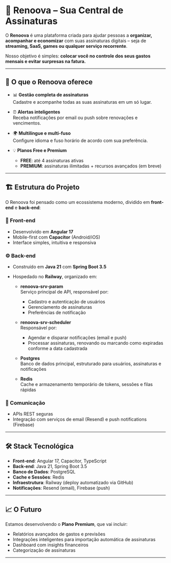 # 🚀 Renoova – Sua Central de Assinaturas

O **Renoova** é uma plataforma criada para ajudar pessoas a **organizar, acompanhar e economizar** com suas assinaturas digitais – seja de **streaming, SaaS, games ou qualquer serviço recorrente**.

Nosso objetivo é simples: **colocar você no controle dos seus gastos mensais e evitar surpresas na fatura.**

---

## 🌟 O que o Renoova oferece

- 📊 **Gestão completa de assinaturas**  
  Cadastre e acompanhe todas as suas assinaturas em um só lugar.

- ⏰ **Alertas inteligentes**  
  Receba notificações por email ou push sobre renovações e vencimentos.

- 🌍 **Multilíngue e multi-fuso**  
  Configure idioma e fuso horário de acordo com sua preferência.

- 💡 **Planos Free e Premium**
  - **FREE**: até 4 assinaturas ativas
  - **PREMIUM**: assinaturas ilimitadas + recursos avançados (em breve)

---

## 🏗️ Estrutura do Projeto

O Renoova foi pensado como um ecossistema moderno, dividido em **front-end** e **back-end**:

### 📱 Front-end

- Desenvolvido em **Angular 17**
- Mobile-first com **Capacitor** (Android/iOS)
- Interface simples, intuitiva e responsiva

### ⚙️ Back-end

- Construído em **Java 21** com **Spring Boot 3.5**
- Hospedado no **Railway**, organizado em:

  - **renoova-srv-param**  
    Serviço principal de API, responsável por:

    - Cadastro e autenticação de usuários
    - Gerenciamento de assinaturas
    - Preferências de notificação

  - **renoova-srv-scheduler**  
    Responsável por:

    - Agendar e disparar notificações (email e push)
    - Processar assinaturas, renovando ou marcando como expiradas conforme a data cadastrada

  - **Postgres**  
    Banco de dados principal, estruturado para usuários, assinaturas e notificações

  - **Redis**  
    Cache e armazenamento temporário de tokens, sessões e filas rápidas

### 🔗 Comunicação

- APIs REST seguras
- Integração com serviços de email (Resend) e push notifications (Firebase)

---

## 🛠️ Stack Tecnológica

- **Front-end**: Angular 17, Capacitor, TypeScript
- **Back-end**: Java 21, Spring Boot 3.5
- **Banco de Dados**: PostgreSQL
- **Cache e Sessões**: Redis
- **Infraestrutura**: Railway (deploy automatizado via GitHub)
- **Notificações**: Resend (email), Firebase (push)

---

## 📈 O Futuro

Estamos desenvolvendo o **Plano Premium**, que vai incluir:

- Relatórios avançados de gastos e previsões
- Integrações inteligentes para importação automática de assinaturas
- Dashboard com insights financeiros
- Categorização de assinaturas

---
